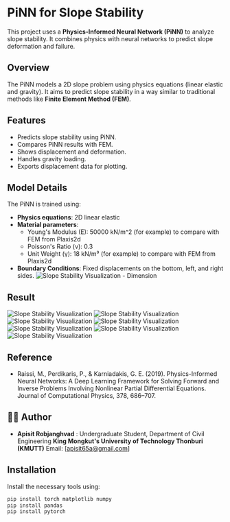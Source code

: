 # PiNN for Slope Stability

This project uses a **Physics-Informed Neural Network (PiNN)** to analyze slope stability. It combines physics with neural networks to predict slope deformation and failure.

## Overview

The PiNN models a 2D slope problem using physics equations (linear elastic and gravity). It aims to predict slope stability in a way similar to traditional methods like **Finite Element Method (FEM)**.

## Features
- Predicts slope stability using PiNN.
- Compares PiNN results with FEM.
- Shows displacement and deformation.
- Handles gravity loading.
- Exports displacement data for plotting.



## Model Details

The PiNN is trained using:
- **Physics equations**: 2D linear elastic 
- **Material parameters**:
  - Young's Modulus (E): 50000 kN/m^2   (for example) to compare with FEM from Plaxis2d
  - Poisson's Ratio (ν): 0.3
  - Unit Weight (γ): 18 kN/m³ (for example) to compare with FEM from Plaxis2d
- **Boundary Conditions**: Fixed displacements on the bottom, left, and right sides.
  ![Slope Stability Visualization - Dimension](Dimension_2.JPG)

## Result
![Slope Stability Visualization](Image/Loss.png)
![Slope Stability Visualization](Image/PINNs_result.png)
![Slope Stability Visualization](FEM.png)
![Slope Stability Visualization](Image/Absolute_error.png)
![Slope Stability Visualization](Image/Data_point.png)
![Slope Stability Visualization](RMSE.png)
![Slope Stability Visualization](Heatmap_Grid_search.png)

## Reference
-  Raissi, M., Perdikaris, P., & Karniadakis, G. E. (2019). Physics-Informed Neural Networks: A Deep Learning Framework for Solving Forward and Inverse Problems Involving Nonlinear Partial Differential Equations. Journal of Computational Physics, 378, 686–707.

## 👨‍💻 Author
-  **Apisit Robjanghvad** : Undergraduate Student, Department of Civil Engineering **King Mongkut's University of Technology Thonburi (KMUTT)**
Email: [apisit65a@gmail.com] 

## Installation

Install the necessary tools using:

```bash
pip install torch matplotlib numpy
pip install pandas
pip install pytorch
